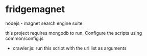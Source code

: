 fridgemagnet
============

nodejs - magnet search engine suite

this project requires mongodb to run. Configure the scripts using common/config.js


* crawler.js: run this script with the url list as arguments


